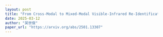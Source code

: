 ```yaml
---
layout: post
title: "From Cross-Modal to Mixed-Modal Visible-Infrared Re-Identification"
date: 2025-03-12
author: "吴世俊"
paper_url: "https://arxiv.org/abs/2501.13307"
---
```

